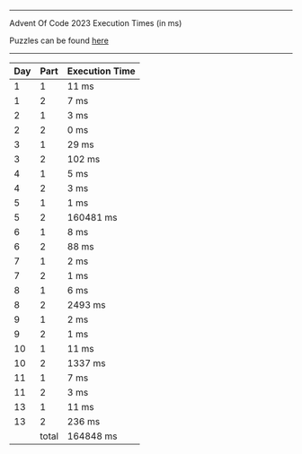 ****

Advent Of Code 2023 Execution Times (in ms)

Puzzles can be found [here](https://adventofcode.com/2023/)

----

| Day | Part | Execution Time |
| --- | ---- | -------------- |
| 1 | 1 | 11 ms|
| 1 | 2 | 7 ms|
| 2 | 1 | 3 ms|
| 2 | 2 | 0 ms|
| 3 | 1 | 29 ms|
| 3 | 2 | 102 ms|
| 4 | 1 | 5 ms|
| 4 | 2 | 3 ms|
| 5 | 1 | 1 ms|
| 5 | 2 | 160481 ms|
| 6 | 1 | 8 ms|
| 6 | 2 | 88 ms|
| 7 | 1 | 2 ms|
| 7 | 2 | 1 ms|
| 8 | 1 | 6 ms|
| 8 | 2 | 2493 ms|
| 9 | 1 | 2 ms|
| 9 | 2 | 1 ms|
| 10 | 1 | 11 ms|
| 10 | 2 | 1337 ms|
| 11 | 1 | 7 ms|
| 11 | 2 | 3 ms|
| 13 | 1 | 11 ms|
| 13 | 2 | 236 ms|
||total|164848 ms|